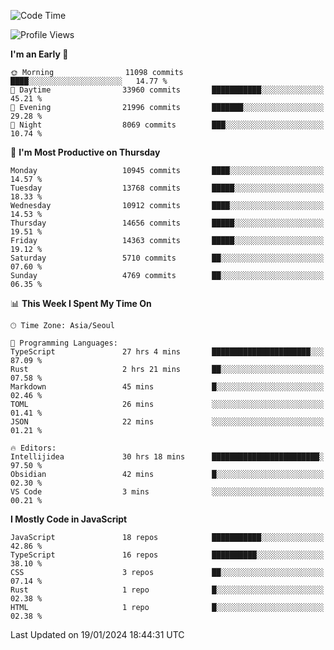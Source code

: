 <!--START_SECTION:waka-->
![Code Time](http://img.shields.io/badge/Code%20Time-5%2C527%20hrs%2047%20mins-blue)

![Profile Views](http://img.shields.io/badge/Profile%20Views-0-blue)

**I'm an Early 🐤** 

```text
🌞 Morning                11098 commits       ████░░░░░░░░░░░░░░░░░░░░░   14.77 % 
🌆 Daytime                33960 commits       ███████████░░░░░░░░░░░░░░   45.21 % 
🌃 Evening                21996 commits       ███████░░░░░░░░░░░░░░░░░░   29.28 % 
🌙 Night                  8069 commits        ███░░░░░░░░░░░░░░░░░░░░░░   10.74 % 
```
📅 **I'm Most Productive on Thursday** 

```text
Monday                   10945 commits       ████░░░░░░░░░░░░░░░░░░░░░   14.57 % 
Tuesday                  13768 commits       █████░░░░░░░░░░░░░░░░░░░░   18.33 % 
Wednesday                10912 commits       ████░░░░░░░░░░░░░░░░░░░░░   14.53 % 
Thursday                 14656 commits       █████░░░░░░░░░░░░░░░░░░░░   19.51 % 
Friday                   14363 commits       █████░░░░░░░░░░░░░░░░░░░░   19.12 % 
Saturday                 5710 commits        ██░░░░░░░░░░░░░░░░░░░░░░░   07.60 % 
Sunday                   4769 commits        ██░░░░░░░░░░░░░░░░░░░░░░░   06.35 % 
```


📊 **This Week I Spent My Time On** 

```text
🕑︎ Time Zone: Asia/Seoul

💬 Programming Languages: 
TypeScript               27 hrs 4 mins       ██████████████████████░░░   87.09 % 
Rust                     2 hrs 21 mins       ██░░░░░░░░░░░░░░░░░░░░░░░   07.58 % 
Markdown                 45 mins             █░░░░░░░░░░░░░░░░░░░░░░░░   02.46 % 
TOML                     26 mins             ░░░░░░░░░░░░░░░░░░░░░░░░░   01.41 % 
JSON                     22 mins             ░░░░░░░░░░░░░░░░░░░░░░░░░   01.21 % 

🔥 Editors: 
Intellijidea             30 hrs 18 mins      ████████████████████████░   97.50 % 
Obsidian                 42 mins             █░░░░░░░░░░░░░░░░░░░░░░░░   02.30 % 
VS Code                  3 mins              ░░░░░░░░░░░░░░░░░░░░░░░░░   00.21 % 
```

**I Mostly Code in JavaScript** 

```text
JavaScript               18 repos            ███████████░░░░░░░░░░░░░░   42.86 % 
TypeScript               16 repos            ██████████░░░░░░░░░░░░░░░   38.10 % 
CSS                      3 repos             ██░░░░░░░░░░░░░░░░░░░░░░░   07.14 % 
Rust                     1 repo              █░░░░░░░░░░░░░░░░░░░░░░░░   02.38 % 
HTML                     1 repo              █░░░░░░░░░░░░░░░░░░░░░░░░   02.38 % 
```




 Last Updated on 19/01/2024 18:44:31 UTC
<!--END_SECTION:waka-->

